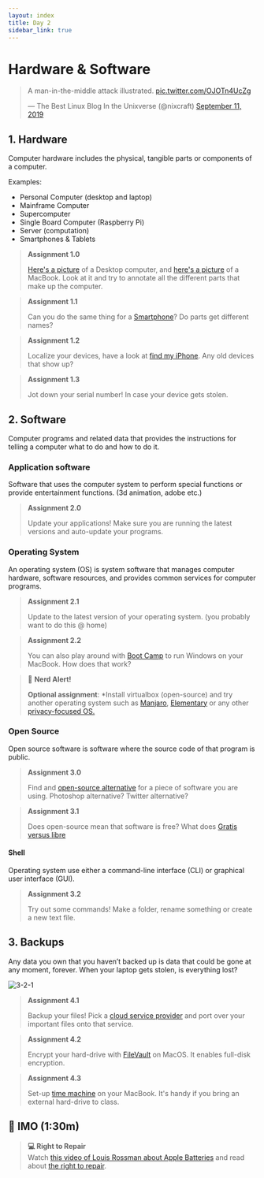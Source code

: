 ```yaml
---
layout: index
title: Day 2
sidebar_link: true
---
```


# Hardware & Software

<blockquote class="twitter-tweet"><p lang="en" dir="ltr">A man-in-the-middle attack illustrated. <a href="https://t.co/OJOTn4UcZg">pic.twitter.com/OJOTn4UcZg</a></p>&mdash; The Best Linux Blog In the Unixverse (@nixcraft) <a href="https://twitter.com/nixcraft/status/1171860584628772865?ref_src=twsrc%5Etfw">September 11, 2019</a></blockquote> <script async src="https://platform.twitter.com/widgets.js" charset="utf-8"></script> 

## 1. Hardware
Computer hardware includes the physical, tangible parts or components of a computer.


Examples:
* Personal Computer (desktop and laptop)
* Mainframe Computer
* Supercomputer
* Single Board Computer (Raspberry Pi)
* Server (computation)
* Smartphones & Tablets

> **Assignment 1.0**
>
> [Here's a picture][desktop] of a Desktop computer, and [here's a picture][macbook] of a MacBook. Look at it and try to annotate all the different parts that make up the computer.

> **Assignment 1.1**
>
> Can you do the same thing for a [Smartphone][smartphone]? Do parts get different names?

> **Assignment 1.2**
>
> Localize your devices, have a look at [find my iPhone][findmy]. Any old devices that show up?

> **Assignment 1.3**
>
> Jot down your serial number! In case your device gets stolen.

## 2. Software
Computer programs and related data that provides the instructions for telling a computer what to do and how to do it.

### Application software
Software that uses the computer system to perform special functions or provide entertainment functions. (3d animation, adobe etc.)

> **Assignment 2.0**
>
> Update your applications! Make sure you are running the latest versions and auto-update your programs.

### Operating System
An operating system (OS) is system software that manages computer hardware, software resources, and provides common services for computer programs.

> **Assignment 2.1**
>
> Update to the latest version of your operating system. (you probably want to do this @ home)

> **Assignment 2.2**
>
> You can also play around with [Boot Camp][bootcamp] to run Windows on your MacBook. How does that work?

> 🚨 **Nerd Alert!**
>
> **Optional assignment**:
> *Install virtualbox (open-source) and try another operating system such as [Manjaro][manjaro], [Elementary][elementary] or any other [privacy-focused OS.][os] 

### Open Source
Open source software is software where the source code of that program is public.

> **Assignment 3.0**
>
> Find and [open-source alternative][oss] for a piece of software you are using. Photoshop alternative? Twitter alternative?

> **Assignment 3.1**
>
> Does open-source mean that software is free? What does [Gratis versus libre][libre]

#### Shell
Operating system  use either a command-line interface (CLI) or graphical user interface (GUI).

> **Assignment 3.2**
>
> Try out some commands! Make a folder, rename something or create a new text file.



## 3. Backups
Any data you own that you haven’t backed up is data that could be gone at any moment, forever. When your laptop gets stolen, is everything lost?

![3-2-1](https://www.nakivo.com/blog/wp-content/uploads/2017/11/3-2-1-backup-rule.png)

> **Assignment 4.1**
>
> Backup your files! Pick a [cloud service provider][stack] and port over your important files onto that service.

> **Assignment 4.2**
>
> Encrypt your hard-drive with [FileVault][filevault] on MacOS. It enables full-disk encryption.

> **Assignment 4.3**
>
> Set-up [time machine][timemachine] on your MacBook. It's handy if you bring an external hard-drive to class.

## 📝 IMO (1:30m)

> **💻 Right to Repair**  
> Watch [this video of Louis Rossman about Apple Batteries][video] and read about [the right to repair][rtr]. 

[Manjaro]: https://manjaro.org/
[Elementary]: https://elementary.io/
[repair]: https://www.ifixit.com/Right-to-Repair/Intro
[macbook]: https://d3nevzfk7ii3be.cloudfront.net/igi/EiBtjodFPtFPQFej.huge
[desktop]: https://en.wikipedia.org/wiki/Computer_hardware#/media/File:Computer_from_inside_018.jpg
[projects]: https://tweakers.net/plan/2230/deel-je-tofste-raspberry-pi-projecten-met-je-medetweakers-en-de-redactie.html
[os]: https://www.privacytools.io/operating-systems/
[bootcamp]: https://support.apple.com/boot-camp
[timemachine]: https://support.apple.com/en-us/HT201250
[stack]: https://www.transip.nl/stack/
[filevault]: https://support.apple.com/en-us/HT204837
[video]: https://www.youtube.com/watch?v=GlvlgmjMi98
[rtr]: https://www.ifixit.com/Right-to-Repair/Intro
[smartphone]: https://d3nevzfk7ii3be.cloudfront.net/igi/tIgkXCrIKpMsVGse.huge
[findmy]: https://www.apple.com/icloud/find-my/
[libre]: https://en.wikipedia.org/wiki/Gratis_versus_libre
[oss]: https://toolbox.bitsoffreedom.nl/playlist/essentieel/6/
